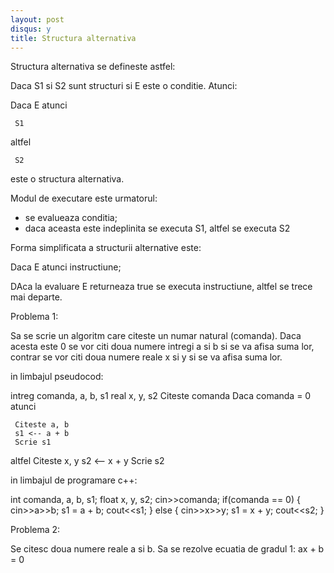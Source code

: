```yaml
---
layout: post
disqus: y
title: Structura alternativa
---
```



Structura alternativa se defineste astfel:

Daca S1 si S2 sunt structuri si E este o conditie. Atunci:

Daca E atunci

     S1

  altfel

     S2 


este o structura alternativa.

Modul de executare este urmatorul:

- se evalueaza conditia;
- daca aceasta este indeplinita se executa S1, altfel se executa S2

Forma simplificata a structurii alternative este:

Daca E atunci 
     instructiune;

DAca la evaluare E returneaza true se executa instructiune, altfel se trece mai departe.

Problema 1:

Sa se scrie un algoritm care citeste un numar natural (comanda). Daca acesta este 0 se vor citi doua numere intregi a si b
si se va afisa suma lor, contrar se vor citi doua numere reale x si y si se va afisa suma lor.

in limbajul pseudocod:

intreg comanda, a, b, s1
real x, y, s2
Citeste comanda
Daca comanda = 0 atunci

     Citeste a, b
     s1 <-- a + b
     Scrie s1

   altfel
     Citeste x, y
     s2 <-- x + y
     Scrie s2

in limbajul de programare c++:

  int comanda, a, b, s1;
  float x, y, s2;
  cin>>comanda;
  if(comanda == 0) {
        cin>>a>>b;
        s1 = a + b;
        cout<<s1;
  } else {
        cin>>x>>y;
        s1 = x + y;
        cout<<s2;
  }

Problema 2:

Se citesc doua numere reale a si b. Sa se rezolve ecuatia de gradul 1: ax + b = 0

           





